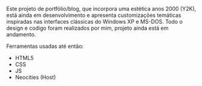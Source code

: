 
Este projeto de portfólio/blog, que incorpora uma estética anos 2000 (Y2K), está ainda em desenvolvimento e apresenta customizações temáticas inspiradas nas interfaces clássicas do Windows XP e MS-DOS.
Todo o design e codigo foram realizados por mim, projeto ainda está em andamento.

Ferramentas usadas até então:
- HTML5
- CSS
- JS
- Neocities (Host)
